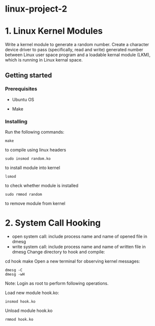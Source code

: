 # linux-project-2
# 1. Linux Kernel Modules
Write a kernel module to generate a random number.
Create a character device driver to pass (specifically, read and write) generated number between Linux user space program and a loadable kernal module (LKM), which is running in Linux kernal space.

## Getting started

### Prerequisites

- Ubuntu OS

- Make

### Installing

Run the following commands:

```
make
```
to compile using linux headers

```
sudo insmod random.ko
```
to install module into kernel

```
lsmod 
```
to check whether module is installed

```
sudo rmmod random
```
to remove module from kernel

# 2. System Call Hooking
- open system call: include process name and name of opened file in dmesg
- write system call: include process name and name of written file in dmesg
Change directory to hook and compile:

cd hook
make
Open a new terminal for observing kernel messages:
```
dmesg -C
dmesg -wH
```
Note: Login as root to perform following operations.

Load new module hook.ko:
```
insmod hook.ko
```
Unload module hook.ko
```
rmmod hook.ko
```
